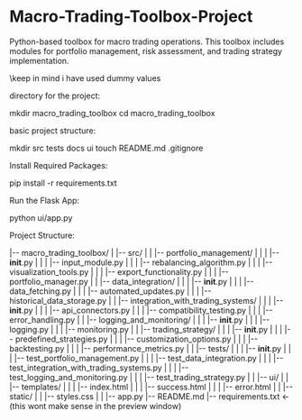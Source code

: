# Macro-Trading-Toolbox-Project
Python-based toolbox for macro trading operations. This toolbox includes modules for portfolio management, risk assessment, and trading strategy implementation.

\\keep in mind i have used dummy values


 directory for the project:

mkdir macro_trading_toolbox
cd macro_trading_toolbox

basic project structure:

mkdir src tests docs ui
touch README.md .gitignore

Install Required Packages:

pip install -r requirements.txt

Run the Flask App:

python ui/app.py

Project Structure:


|-- macro_trading_toolbox/
|   |-- src/
|   |   |-- portfolio_management/
|   |   |   |-- __init__.py
|   |   |   |-- input_module.py
|   |   |   |-- rebalancing_algorithm.py
|   |   |   |-- visualization_tools.py
|   |   |   |-- export_functionality.py
|   |   |   |-- portfolio_manager.py
|   |   |-- data_integration/
|   |   |   |-- __init__.py
|   |   |   |-- data_fetching.py
|   |   |   |-- automated_updates.py
|   |   |   |-- historical_data_storage.py
|   |   |-- integration_with_trading_systems/
|   |   |   |-- __init__.py
|   |   |   |-- api_connectors.py
|   |   |   |-- compatibility_testing.py
|   |   |   |-- error_handling.py
|   |   |-- logging_and_monitoring/
|   |   |   |-- __init__.py
|   |   |   |-- logging.py
|   |   |   |-- monitoring.py
|   |   |-- trading_strategy/
|   |   |   |-- __init__.py
|   |   |   |-- predefined_strategies.py
|   |   |   |-- customization_options.py
|   |   |   |-- backtesting.py
|   |   |   |-- performance_metrics.py
|   |   |-- tests/
|   |   |   |-- __init__.py
|   |   |   |-- test_portfolio_management.py
|   |   |   |-- test_data_integration.py
|   |   |   |-- test_integration_with_trading_systems.py
|   |   |   |-- test_logging_and_monitoring.py
|   |   |   |-- test_trading_strategy.py
|   |   |-- ui/
|   |       |-- templates/
|   |       |   |-- index.html
|   |       |   |-- success.html
|   |       |   |-- error.html
|   |       |-- static/
|   |           |-- styles.css
|   |       |-- app.py
|-- README.md
|-- requirements.txt
<-(this wont make sense in the preview window)

